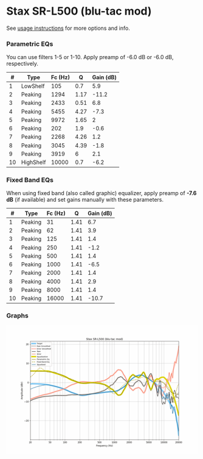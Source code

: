 # Stax SR-L500 (blu-tac mod)
See [usage instructions](https://github.com/jaakkopasanen/AutoEq#usage) for more options and info.

### Parametric EQs
You can use filters 1-5 or 1-10. Apply preamp of -6.0 dB or -6.0 dB, respectively.

|   # | Type      |   Fc (Hz) |    Q |   Gain (dB) |
|-----|-----------|-----------|------|-------------|
|   1 | LowShelf  |       105 | 0.7  |         5.9 |
|   2 | Peaking   |      1294 | 1.17 |       -11.2 |
|   3 | Peaking   |      2433 | 0.51 |         6.8 |
|   4 | Peaking   |      5455 | 4.27 |        -7.3 |
|   5 | Peaking   |      9972 | 1.65 |         2   |
|   6 | Peaking   |       202 | 1.9  |        -0.6 |
|   7 | Peaking   |      2268 | 4.26 |         1.2 |
|   8 | Peaking   |      3045 | 4.39 |        -1.8 |
|   9 | Peaking   |      3919 | 6    |         2.1 |
|  10 | HighShelf |     10000 | 0.7  |        -6.2 |

### Fixed Band EQs
When using fixed band (also called graphic) equalizer, apply preamp of **-7.6 dB** (if available) and set gains manually with these parameters.

|   # | Type    |   Fc (Hz) |    Q |   Gain (dB) |
|-----|---------|-----------|------|-------------|
|   1 | Peaking |        31 | 1.41 |         6.7 |
|   2 | Peaking |        62 | 1.41 |         3.9 |
|   3 | Peaking |       125 | 1.41 |         1.4 |
|   4 | Peaking |       250 | 1.41 |        -1.2 |
|   5 | Peaking |       500 | 1.41 |         1.4 |
|   6 | Peaking |      1000 | 1.41 |        -6.5 |
|   7 | Peaking |      2000 | 1.41 |         1.4 |
|   8 | Peaking |      4000 | 1.41 |         2.9 |
|   9 | Peaking |      8000 | 1.41 |         1.4 |
|  10 | Peaking |     16000 | 1.41 |       -10.7 |

### Graphs
![](./Stax%20SR-L500%20(blu-tac%20mod).png)
